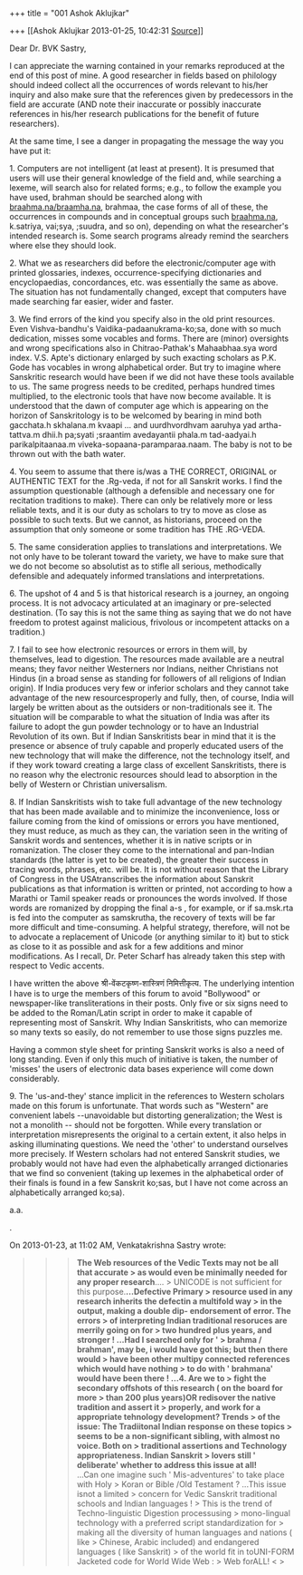 +++
title = "001 Ashok Aklujkar"

+++
[[Ashok Aklujkar	2013-01-25, 10:42:31 [Source](https://groups.google.com/g/bvparishat/c/uxSbpnd7oSw)]]



Dear Dr. BVK Sastry,

  

I can appreciate the warning contained in your remarks reproduced at the end of this post of mine. A good researcher in fields based on philology should indeed collect all the occurrences of words relevant to his/her inquiry and also make sure that the references given by predecessors in the field are accurate (AND note their inaccurate or possibly inaccurate references in his/her research publications for the benefit of future researchers).

  

At the same time, I see a danger in propagating the message the way you have put it:

  

1\. Computers are not intelligent (at least at present). It is presumed that users will use their general knowledge of the field and, while searching a lexeme, will search also for related forms; e.g., to follow the example you have used, brahman should be searched along with [braahma.na/braamha.na](http://braahma.na/braamha.na), brahmaa, the case forms of all of these, the occurrences in compounds and in conceptual groups such [braahma.na](http://braahma.na), k.satriya, vai;sya, ;suudra, and so on), depending on what the researcher's intended research is. Some search programs already remind the searchers where else they should look.

  

2\. What we as researchers did before the electronic/computer age with printed glossaries, indexes, occurrence-specifying dictionaries and encyclopaedias, concordances, etc. was essentially the same as above. The situation has not fundamentally changed, except that computers have made searching far easier, wider and faster.

  

3\. We find errors of the kind you specify also in the old print resources. Even Vishva-bandhu's Vaidika-padaanukrama-ko;sa, done with so much dedication, misses some vocables and forms. There are (minor) oversights and wrong specifications also in Chitrao-Pathak's Mahaabhaa.sya word index. V.S. Apte's dictionary enlarged by such exacting scholars as P.K. Gode has vocables in wrong alphabetical order. But try to imagine where Sanskritic research would have been if we did not have these tools available to us. The same progress needs to be credited, perhaps hundred times multiplied, to the electronic tools that have now become available. It is understood that the dawn of computer age which is appearing on the horizon of Sanskritology is to be welcomed by bearing in mind both gacchata.h skhalana.m kvaapi ... and uurdhvordhvam aaruhya yad artha-tattva.m dhii.h pa;syati ;sraantim avedayantii phala.m tad-aadyai.h parikalpitaanaa.m viveka-sopaana-paramparaa.naam. The baby is not to be thrown out with the bath water.

  

4\. You seem to assume that there is/was a THE CORRECT, ORIGINAL or AUTHENTIC TEXT for the .Rg-veda, if not for all Sanskrit works. I find the assumption questionable (although a defensible and necessary one for recitation traditions to make). There can only be relatively more or less reliable texts, and it is our duty as scholars to try to move as close as possible to such texts. But we cannot, as historians, proceed on the assumption that only someone or some tradition has THE .RG-VEDA.

  

5\. The same consideration applies to translations and interpretations. We not only have to be tolerant toward the variety, we have to make sure that we do not become so absolutist as to stifle all serious, methodically defensible and adequately informed translations and interpretations.

  

6\. The upshot of 4 and 5 is that historical research is a journey, an ongoing process. It is not advocacy articulated at an imaginary or pre-selected destination. (To say this is not the same thing as saying that we do not have freedom to protest against malicious, frivolous or incompetent attacks on a tradition.)

  

7\. I fail to see how electronic resources or errors in them will, by themselves, lead to digestion. The resources made available are a neutral means; they favor neither Westerners nor Indians, neither Christians not Hindus (in a broad sense as standing for followers of all religions of Indian origin). If India produces very few or inferior scholars and they cannot take advantage of the new resourcesproperly and fully, then, of course, India will largely be written about as the outsiders or non-traditionals see it. The situation will be comparable to what the situation of India was after its failure to adopt the gun powder technology or to have an Industrial Revolution of its own. But if Indian Sanskritists bear in mind that it is the presence or absence of truly capable and properly educated users of the new technology that will make the difference, not the technology itself, and if they work toward creating a large class of excellent Sanskritists, there is no reason why the electronic resources should lead to absorption in the belly of Western or Christian universalism.

  

8\. If Indian Sanskritists wish to take full advantage of the new technology that has been made available and to minimize the inconvenience, loss or failure coming from the kind of omissions or errors you have mentioned, they must reduce, as much as they can, the variation seen in the writing of Sanskrit words and sentences, whether it is in native scripts or in romanization. The closer they come to the international and pan-Indian standards (the latter is yet to be created), the greater their success in tracing words, phrases, etc. will be. It is not without reason that the Library of Congress in the USAtranscribes the information about Sanskrit publications as that information is written or printed, not according to how a Marathi or Tamil speaker reads or pronounces the words involved. If those words are romanized by dropping the final a-s , for example, or if sa.msk.rta is fed into the computer as samskrutha, the recovery of texts will be far more difficult and time-consuming. A helpful strategy, therefore, will not be to advocate a replacement of Unicode (or anything similar to it) but to stick as close to it as possible and ask for a few additions and minor modifications. As I recall, Dr. Peter Scharf has already taken this step with respect to Vedic accents.

  

I have written the above श्री-वेंकटकृष्ण-शास्त्रिणं निमित्तीकृत्य. The underlying intention I have is to urge the members of this forum to avoid "Bollywood" or newspaper-like transliterations in their posts. Only five or six signs need to be added to the Roman/Latin script in order to make it capable of representing most of Sanskrit. Why Indian Sanskritists, who can memorize so many texts so easily, do not remember to use those signs puzzles me.

  

Having a common style sheet for printing Sanskrit works is also a need of long standing. Even if only this much of initiative is taken, the number of 'misses' the users of electronic data bases experience will come down considerably.

  

9\. The 'us-and-they' stance implicit in the references to Western scholars made on this forum is unfortunate. That words such as "Western" are convenient labels --unavoidable but distorting generalization; the West is not a monolith -- should not be forgotten. While every translation or interpretation misrepresents the original to a certain extent, it also helps in asking illuminating questions. We need the 'other' to understand ourselves more precisely. If Western scholars had not entered Sanskrit studies, we probably would not have had even the alphabetically arranged dictionaries that we find so convenient (taking up lexemes in the alphabetical order of their finals is found in a few Sanskrit ko;sas, but I have not come across an alphabetically arranged ko;sa).

  

a.a.

  

.

On 2013-01-23, at 11:02 AM, Venkatakrishna Sastry wrote:

  

> 
> > 
> > >**The Web resources of the Vedic Texts may not be all that accurate > as would even be minimally needed for any proper research**.... > UNICODE is not sufficient for this purpose.**...Defective Primary > resource used in any research inherits the defectin a multifold way > in the output, making a double dip- endorsement of error. The errors > of interpreting Indian traditional resoruces are merrily going on for > two hundred plus years, and stronger ! ...Had I searched only for ' > brahma / brahman', may be, i would have got this; but then there would > have been other multipy connected references which would have nothing > to do with ' brahmana' would have been there ! ...4. Are we to > fight the secondary offshots of this research ( on the board for more > than 200 plus years)OR redisover the native tradition and assert it > properly, and work for a appropriate tehnology development? Trends > of the issue:  The Tradiitonal Indian response on these topics > seems to be a non-significant sibling, with almost no voice. Both on > traditional assertions and Technology appropriateness. Indian Sanskrit > lovers still ' deliberate' whether to address this issue at all!**  
>  ...Can one imagine such ' Mis-adventures' to take place with Holy > Koran or Bible /Old Testament ? ...This issue isnot a limited > concern for Vedic Sanskrit traditional schools and Indian languages ! > This is the trend of Techno-linguistic Digestion processusing > mono-lingual technology with a preferred script standardization for > making all the diversity of human languages and nations ( like > Chinese, Arabic included) and endangered languages ( like Sanskrit) > of the world fit in toUNI-FORM Jacketed code for World Wide Web : > Web forALL! \< >
> 
> > 

  
  

  

